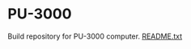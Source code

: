 # PU-3000
Build repository for PU-3000 computer.
[README.txt](https://github.com/aspivak133/PU-3000/files/10911736/README.txt)
